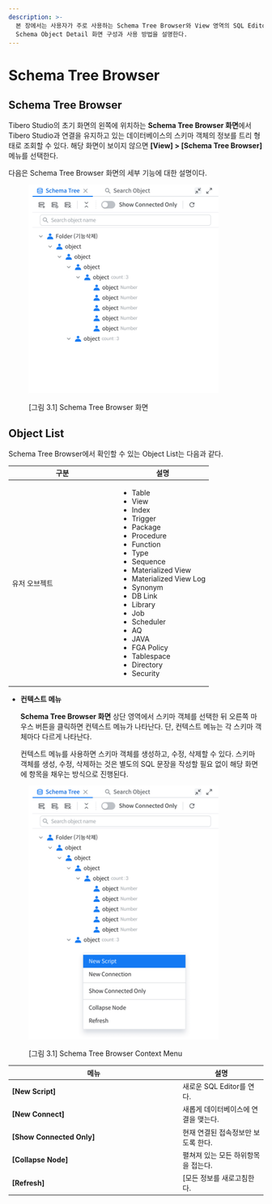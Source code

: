 ```yaml
---
description: >-
  본 장에서는 사용자가 주로 사용하는 Schema Tree Browser와 View 영역의 SQL Editor, PSM Editor,
  Schema Object Detail 화면 구성과 사용 방법을 설명한다.
---
```


# Schema Tree Browser

## Schema Tree Browser <a href="#d5e1845" id="d5e1845"></a>

Tibero Studio의 초기 화면의 왼쪽에 위치하는 **Schema Tree Browser 화면**에서 Tibero Studio과 연결을 유지하고 있는 데이터베이스의 스키마 객체의 정보를 트리 형태로 조회할 수 있다. 해당 화면이 보이지 않으면 **\[View] > \[Schema Tree Browser]** 메뉴를 선택한다.

다음은 Schema Tree Browser 화면의 세부 기능에 대한 설명이다.

<figure><img src="../../../.gitbook/assets/image (94).png" alt="" width="375"><figcaption><p>[그림 3.1] Schema Tree Browser 화면</p></figcaption></figure>

## **Object List**

Schema Tree Browser에서 확인할 수 있는 Object List는 다음과 같다.

<table><thead><tr><th width="199">구분</th><th>설명</th></tr></thead><tbody><tr><td>유저 오브젝트</td><td><ul><li>Table</li><li>View</li><li>Index</li><li>Trigger</li><li>Package</li><li>Procedure</li><li>Function </li><li>Type</li><li>Sequence</li><li>Materialized View</li><li>Materialized View Log</li><li>Synonym</li><li>DB Link</li><li>Library</li><li>Job</li><li>Scheduler</li><li>AQ</li><li>JAVA</li><li>FGA Policy</li><li>Tablespace</li><li>Directory</li><li>Security</li></ul></td></tr></tbody></table>

*   **컨텍스트 메뉴**

    **Schema Tree Browser 화면** 상단 영역에서 스키마 객체를 선택한 뒤 오른쪽 마우스 버튼을 클릭하면 컨텍스트 메뉴가 나타난다. 단, 컨텍스트 메뉴는 각 스키마 객체마다 다르게 나타난다.

    컨텍스트 메뉴를 사용하면 스키마 객체를 생성하고, 수정, 삭제할 수 있다. 스키마 객체를 생성, 수정, 삭제하는 것은 별도의 SQL 문장을 작성할 필요 없이 해당 화면에 항목을 채우는 방식으로 진행된다.

<figure><img src="../../../.gitbook/assets/image (97).png" alt="" width="375"><figcaption><p>[그림 3.1] Schema Tree Browser Context Menu</p></figcaption></figure>

<table><thead><tr><th width="323">메뉴</th><th>설명</th></tr></thead><tbody><tr><td><strong>[New Script]</strong></td><td>새로운 SQL Editor를 연다.</td></tr><tr><td><strong>[New Connect]</strong></td><td>새롭게 데이터베이스에 연결을 맺는다.</td></tr><tr><td><strong>[Show Connected Only]</strong></td><td>현재 연결된 접속정보만 보도록 한다.</td></tr><tr><td><strong>[Collapse Node]</strong></td><td>펼쳐져 있는 모든 하위항목을 접는다.</td></tr><tr><td><strong>[Refresh]</strong></td><td>[모든 정보를 새로고침한다.</td></tr></tbody></table>
